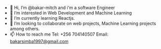 - 👋 Hi, I’m @bakar-mitch and i'm a software Engineer 
- 👀 I’m interested in Web Development and Machine Learning 
- 🌱 I’m currently learning Reactjs.
- 💞️ I’m looking to collaborate on web projects, Machine Learning projects among others. 
- 📫 How to reach me  Tel: +256 704140507 Email: bakarsimba1997@gmail.com

<!---
bakar-mitch/bakar-mitch is a ✨ special ✨ repository because its `README.md` (this file) appears on your GitHub profile.
You can click the Preview link to take a look at your changes.
--->
